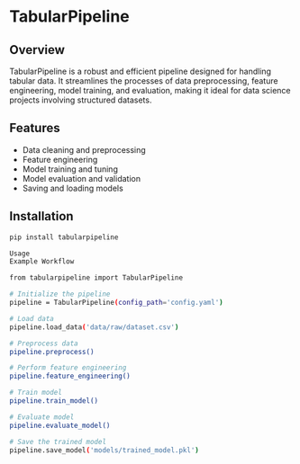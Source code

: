 # TabularPipeline

## Overview
TabularPipeline is a robust and efficient pipeline designed for handling tabular data. It streamlines the processes of data preprocessing, feature engineering, model training, and evaluation, making it ideal for data science projects involving structured datasets.

## Features
- Data cleaning and preprocessing
- Feature engineering
- Model training and tuning
- Model evaluation and validation
- Saving and loading models

## Installation
```bash
pip install tabularpipeline

Usage
Example Workflow

from tabularpipeline import TabularPipeline

# Initialize the pipeline
pipeline = TabularPipeline(config_path='config.yaml')

# Load data
pipeline.load_data('data/raw/dataset.csv')

# Preprocess data
pipeline.preprocess()

# Perform feature engineering
pipeline.feature_engineering()

# Train model
pipeline.train_model()

# Evaluate model
pipeline.evaluate_model()

# Save the trained model
pipeline.save_model('models/trained_model.pkl')

